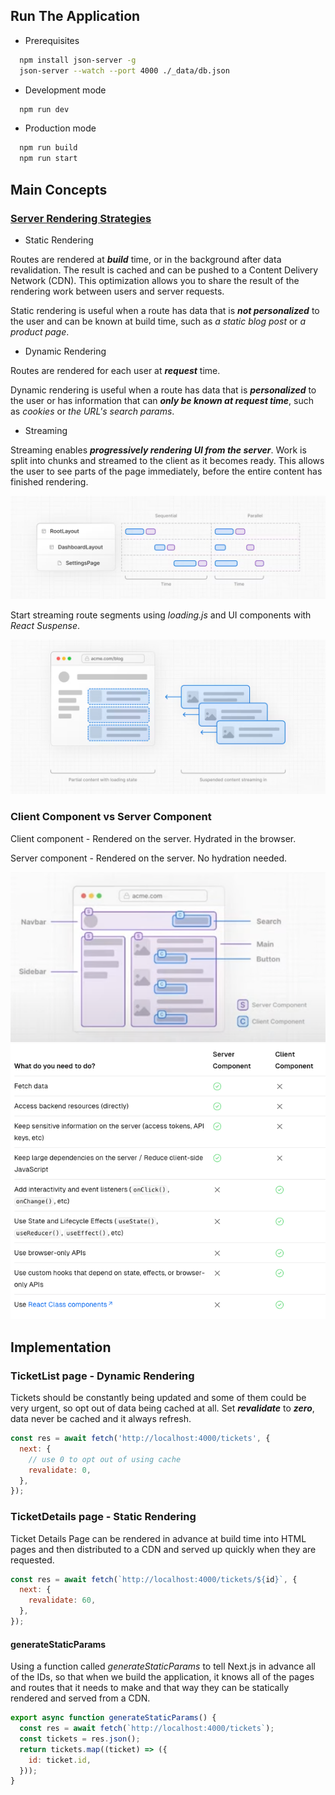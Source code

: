 ## Run The Application

- Prerequisites

```bash
  npm install json-server -g
  json-server --watch --port 4000 ./_data/db.json
```

- Development mode

```bash
  npm run dev
```

- Production mode

```bash
  npm run build
  npm run start
```

## Main Concepts

### [Server Rendering Strategies](https://nextjs.org/docs/app/building-your-application/rendering/server-components#server-rendering-strategies)

- Static Rendering

Routes are rendered at **_build_** time, or in the background after data revalidation. The result is cached and can be pushed to a Content Delivery Network (CDN). This optimization allows you to share the result of the rendering work between users and server requests.

Static rendering is useful when a route has data that is **_not personalized_** to the user and can be known at build time, such as _a static blog post_ or _a product page_.

- Dynamic Rendering

Routes are rendered for each user at **_request_** time.

Dynamic rendering is useful when a route has data that is **_personalized_** to the user or has information that can **_only be known at request time_**, such as _cookies_ or _the URL's search params_.

- Streaming

Streaming enables **_progressively rendering UI from the server_**. Work is split into chunks and streamed to the client as it becomes ready. This allows the user to see parts of the page immediately, before the entire content has finished rendering.

![alt text](./public/image.png)

Start streaming route segments using _loading.js_ and UI components with _React Suspense_.

![alt text](./public/image-1.png)

### Client Component vs Server Component

Client component - Rendered on the server. Hydrated in the browser.

Server component - Rendered on the server. No hydration needed.

![alt text](./public/image-2.png)
![alt text](./public/image-3.png)

## Implementation

### TicketList page - Dynamic Rendering

Tickets should be constantly being updated and some of them could be very urgent, so opt out of data being cached at all. Set **_revalidate_** to **_zero_**, data never be cached and it always refresh.

```js
const res = await fetch('http://localhost:4000/tickets', {
  next: {
    // use 0 to opt out of using cache
    revalidate: 0,
  },
});
```

### TicketDetails page - Static Rendering

Ticket Details Page can be rendered in advance at build time into HTML pages and then distributed to a CDN and served up quickly when they are requested.

```js
const res = await fetch(`http://localhost:4000/tickets/${id}`, {
  next: {
    revalidate: 60,
  },
});
```

#### generateStaticParams

Using a function called _generateStaticParams_ to tell Next.js in advance all of the IDs, so that when we build the application, it knows all of the pages and routes that it needs to make and that way they can be statically rendered and served from a CDN.

```js
export async function generateStaticParams() {
  const res = await fetch(`http://localhost:4000/tickets`);
  const tickets = res.json();
  return tickets.map((ticket) => ({
    id: ticket.id,
  }));
}
```

